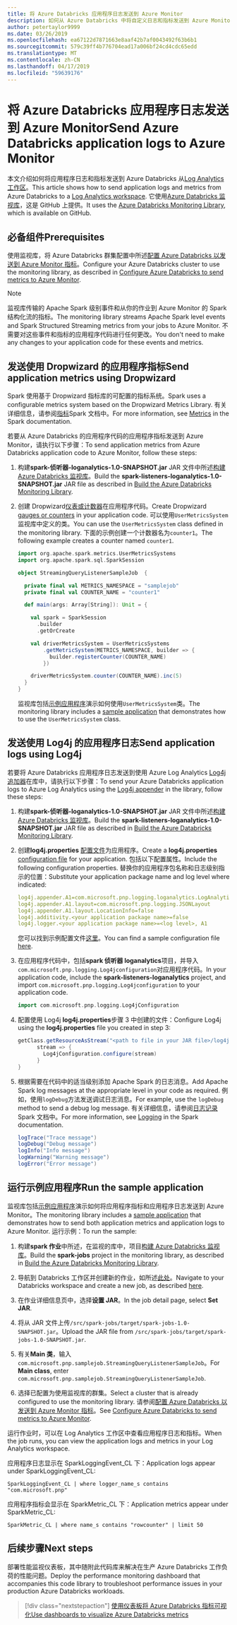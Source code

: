 ```yaml
---
title: 将 Azure Databricks 应用程序日志发送到 Azure Monitor
description: 如何从 Azure Databricks 中将自定义日志和指标发送到 Azure Monitor
author: petertaylor9999
ms.date: 03/26/2019
ms.openlocfilehash: ea67122d7871663e8aaf42b7af0043492f63b6b1
ms.sourcegitcommit: 579c39ff4b776704ead17a006bf24cd4cdc65edd
ms.translationtype: MT
ms.contentlocale: zh-CN
ms.lasthandoff: 04/17/2019
ms.locfileid: "59639176"
---
```

# <a name="send-azure-databricks-application-logs-to-azure-monitor"></a><span data-ttu-id="8c550-103">将 Azure Databricks 应用程序日志发送到 Azure Monitor</span><span class="sxs-lookup"><span data-stu-id="8c550-103">Send Azure Databricks application logs to Azure Monitor</span></span>

<span data-ttu-id="8c550-104">本文介绍如何将应用程序日志和指标发送到 Azure Databricks 从[Log Analytics 工作区](/azure/azure-monitor/platform/manage-access)。</span><span class="sxs-lookup"><span data-stu-id="8c550-104">This article shows how to send application logs and metrics from Azure Databricks to a [Log Analytics workspace](/azure/azure-monitor/platform/manage-access).</span></span> <span data-ttu-id="8c550-105">它使用[Azure Databricks 监视库](https://github.com/mspnp/spark-monitoring)，这是 GitHub 上提供。</span><span class="sxs-lookup"><span data-stu-id="8c550-105">It uses the [Azure Databricks Monitoring Library](https://github.com/mspnp/spark-monitoring), which is available on GitHub.</span></span>

## <a name="prerequisites"></a><span data-ttu-id="8c550-106">必备组件</span><span class="sxs-lookup"><span data-stu-id="8c550-106">Prerequisites</span></span>

<span data-ttu-id="8c550-107">使用监视库，将 Azure Databricks 群集配置中所述[配置 Azure Databricks 以发送到 Azure Monitor 指标][config-cluster]。</span><span class="sxs-lookup"><span data-stu-id="8c550-107">Configure your Azure Databricks cluster to use the monitoring library, as described in [Configure Azure Databricks to send metrics to Azure Monitor][config-cluster].</span></span>

> [!NOTE]
> <span data-ttu-id="8c550-108">监视库传输的 Apache Spark 级别事件和从你的作业到 Azure Monitor 的 Spark 结构化流的指标。</span><span class="sxs-lookup"><span data-stu-id="8c550-108">The monitoring library streams Apache Spark level events and Spark Structured Streaming metrics from your jobs to Azure Monitor.</span></span> <span data-ttu-id="8c550-109">不需要对这些事件和指标的应用程序代码进行任何更改。</span><span class="sxs-lookup"><span data-stu-id="8c550-109">You don't need to make any changes to your application code for these events and metrics.</span></span>

## <a name="send-application-metrics-using-dropwizard"></a><span data-ttu-id="8c550-110">发送使用 Dropwizard 的应用程序指标</span><span class="sxs-lookup"><span data-stu-id="8c550-110">Send application metrics using Dropwizard</span></span>

<span data-ttu-id="8c550-111">Spark 使用基于 Dropwizard 指标库的可配置的指标系统。</span><span class="sxs-lookup"><span data-stu-id="8c550-111">Spark uses a configurable metrics system based on the Dropwizard Metrics Library.</span></span> <span data-ttu-id="8c550-112">有关详细信息，请参阅[指标](https://spark.apache.org/docs/latest/monitoring.html#metrics)Spark 文档中。</span><span class="sxs-lookup"><span data-stu-id="8c550-112">For more information, see [Metrics](https://spark.apache.org/docs/latest/monitoring.html#metrics) in the Spark documentation.</span></span>

<span data-ttu-id="8c550-113">若要从 Azure Databricks 的应用程序代码的应用程序指标发送到 Azure Monitor，请执行以下步骤：</span><span class="sxs-lookup"><span data-stu-id="8c550-113">To send application metrics from Azure Databricks application code to Azure Monitor, follow these steps:</span></span>

1. <span data-ttu-id="8c550-114">构建**spark-侦听器-loganalytics-1.0-SNAPSHOT.jar** JAR 文件中所述[构建 Azure Databricks 监视库][build-lib]。</span><span class="sxs-lookup"><span data-stu-id="8c550-114">Build the **spark-listeners-loganalytics-1.0-SNAPSHOT.jar** JAR file as described in [Build the Azure Databricks Monitoring Library][build-lib].</span></span>

1. <span data-ttu-id="8c550-115">创建 Dropwizard[仪表或计数器](https://metrics.dropwizard.io/4.0.0/manual/core.html)在应用程序代码。</span><span class="sxs-lookup"><span data-stu-id="8c550-115">Create Dropwizard [gauges or counters](https://metrics.dropwizard.io/4.0.0/manual/core.html) in your application code.</span></span> <span data-ttu-id="8c550-116">可以使用`UserMetricsSystem`监视库中定义的类。</span><span class="sxs-lookup"><span data-stu-id="8c550-116">You can use the `UserMetricsSystem` class defined in the monitoring library.</span></span> <span data-ttu-id="8c550-117">下面的示例创建一个计数器名为`counter1`。</span><span class="sxs-lookup"><span data-stu-id="8c550-117">The following example creates a counter named `counter1`.</span></span>

    ```Scala
    import org.apache.spark.metrics.UserMetricsSystems
    import org.apache.spark.sql.SparkSession

    object StreamingQueryListenerSampleJob  {

      private final val METRICS_NAMESPACE = "samplejob"
      private final val COUNTER_NAME = "counter1"

      def main(args: Array[String]): Unit = {

        val spark = SparkSession
          .builder
          .getOrCreate

        val driverMetricsSystem = UserMetricsSystems
            .getMetricSystem(METRICS_NAMESPACE, builder => {
              builder.registerCounter(COUNTER_NAME)
            })

        driverMetricsSystem.counter(COUNTER_NAME).inc(5)
      }
    }
    ```

    <span data-ttu-id="8c550-118">监视库包括[示例应用程序][ sample-app]演示如何使用`UserMetricsSystem`类。</span><span class="sxs-lookup"><span data-stu-id="8c550-118">The monitoring library includes a [sample application][sample-app] that demonstrates how to use the `UserMetricsSystem` class.</span></span>

## <a name="send-application-logs-using-log4j"></a><span data-ttu-id="8c550-119">发送使用 Log4j 的应用程序日志</span><span class="sxs-lookup"><span data-stu-id="8c550-119">Send application logs using Log4j</span></span>

<span data-ttu-id="8c550-120">若要将 Azure Databricks 应用程序日志发送到使用 Azure Log Analytics [Log4j 追加器](https://logging.apache.org/log4j/2.x/manual/appenders.html)在库中，请执行以下步骤：</span><span class="sxs-lookup"><span data-stu-id="8c550-120">To send your Azure Databricks application logs to Azure Log Analytics using the [Log4j appender](https://logging.apache.org/log4j/2.x/manual/appenders.html) in the library, follow these steps:</span></span>

1. <span data-ttu-id="8c550-121">构建**spark-侦听器-loganalytics-1.0-SNAPSHOT.jar** JAR 文件中所述[构建 Azure Databricks 监视库][build-lib]。</span><span class="sxs-lookup"><span data-stu-id="8c550-121">Build the **spark-listeners-loganalytics-1.0-SNAPSHOT.jar** JAR file as described in [Build the Azure Databricks Monitoring Library][build-lib].</span></span>

1. <span data-ttu-id="8c550-122">创建**log4j.properties** [配置文件](https://logging.apache.org/log4j/2.x/manual/configuration.html)为应用程序。</span><span class="sxs-lookup"><span data-stu-id="8c550-122">Create a **log4j.properties** [configuration file](https://logging.apache.org/log4j/2.x/manual/configuration.html) for your application.</span></span> <span data-ttu-id="8c550-123">包括以下配置属性。</span><span class="sxs-lookup"><span data-stu-id="8c550-123">Include the following configuration properties.</span></span> <span data-ttu-id="8c550-124">替换你的应用程序包名称和日志级别指示的位置：</span><span class="sxs-lookup"><span data-stu-id="8c550-124">Substitute your application package name and log level where indicated:</span></span>

    ```YAML
    log4j.appender.A1=com.microsoft.pnp.logging.loganalytics.LogAnalyticsAppender
    log4j.appender.A1.layout=com.microsoft.pnp.logging.JSONLayout
    log4j.appender.A1.layout.LocationInfo=false
    log4j.additivity.<your application package name>=false
    log4j.logger.<your application package name>=<log level>, A1
    ```

    <span data-ttu-id="8c550-125">您可以找到示例配置文件[这里][log4j.properties]。</span><span class="sxs-lookup"><span data-stu-id="8c550-125">You can find a sample configuration file [here][log4j.properties].</span></span>

1. <span data-ttu-id="8c550-126">在应用程序代码中，包括**spark 侦听器 loganalytics**项目，并导入`com.microsoft.pnp.logging.Log4jconfiguration`对应用程序代码。</span><span class="sxs-lookup"><span data-stu-id="8c550-126">In your application code, include the **spark-listeners-loganalytics** project, and import `com.microsoft.pnp.logging.Log4jconfiguration` to your application code.</span></span>

    ```Scala
    import com.microsoft.pnp.logging.Log4jConfiguration
    ```

1. <span data-ttu-id="8c550-127">配置使用 Log4j **log4j.properties**步骤 3 中创建的文件：</span><span class="sxs-lookup"><span data-stu-id="8c550-127">Configure Log4j using the **log4j.properties** file you created in step 3:</span></span>

    ```Scala
    getClass.getResourceAsStream("<path to file in your JAR file>/log4j.properties")) {
          stream => {
            Log4jConfiguration.configure(stream)
          }
    }
    ```

1. <span data-ttu-id="8c550-128">根据需要在代码中的适当级别添加 Apache Spark 的日志消息。</span><span class="sxs-lookup"><span data-stu-id="8c550-128">Add Apache Spark log messages at the appropriate level in your code as required.</span></span> <span data-ttu-id="8c550-129">例如，使用`logDebug`方法发送调试日志消息。</span><span class="sxs-lookup"><span data-stu-id="8c550-129">For example, use the `logDebug` method to send a debug log message.</span></span> <span data-ttu-id="8c550-130">有关详细信息，请参阅[日志记录][ spark-logging] Spark 文档中。</span><span class="sxs-lookup"><span data-stu-id="8c550-130">For more information, see [Logging][spark-logging] in the Spark documentation.</span></span>

    ```Scala
    logTrace("Trace message")
    logDebug("Debug message")
    logInfo("Info message")
    logWarning("Warning message")
    logError("Error message")
    ```

## <a name="run-the-sample-application"></a><span data-ttu-id="8c550-131">运行示例应用程序</span><span class="sxs-lookup"><span data-stu-id="8c550-131">Run the sample application</span></span>

<span data-ttu-id="8c550-132">监视库包括[示例应用程序][ sample-app]演示如何将应用程序指标和应用程序日志发送到 Azure Monitor。</span><span class="sxs-lookup"><span data-stu-id="8c550-132">The monitoring library includes a [sample application][sample-app] that demonstrates how to send both application metrics and application logs to Azure Monitor.</span></span> <span data-ttu-id="8c550-133">运行示例：</span><span class="sxs-lookup"><span data-stu-id="8c550-133">To run the sample:</span></span>

1. <span data-ttu-id="8c550-134">构建**spark 作业**中所述，在监视的库中，项目[构建 Azure Databricks 监视库][build-lib]。</span><span class="sxs-lookup"><span data-stu-id="8c550-134">Build the **spark-jobs** project in the monitoring library, as described in [Build the Azure Databricks Monitoring Library][build-lib].</span></span>

1. <span data-ttu-id="8c550-135">导航到 Databricks 工作区并创建新的作业，如所述[此处](https://docs.azuredatabricks.net/user-guide/jobs.html#create-a-job)。</span><span class="sxs-lookup"><span data-stu-id="8c550-135">Navigate to your Databricks workspace and create a new job, as described [here](https://docs.azuredatabricks.net/user-guide/jobs.html#create-a-job).</span></span>

1. <span data-ttu-id="8c550-136">在作业详细信息页中，选择**设置 JAR**。</span><span class="sxs-lookup"><span data-stu-id="8c550-136">In the job detail page, select **Set JAR**.</span></span>

1. <span data-ttu-id="8c550-137">将从 JAR 文件上传`/src/spark-jobs/target/spark-jobs-1.0-SNAPSHOT.jar`。</span><span class="sxs-lookup"><span data-stu-id="8c550-137">Upload the JAR file from `/src/spark-jobs/target/spark-jobs-1.0-SNAPSHOT.jar`.</span></span>

1. <span data-ttu-id="8c550-138">有关**Main 类**，输入`com.microsoft.pnp.samplejob.StreamingQueryListenerSampleJob`。</span><span class="sxs-lookup"><span data-stu-id="8c550-138">For **Main class**, enter `com.microsoft.pnp.samplejob.StreamingQueryListenerSampleJob`.</span></span>

1. <span data-ttu-id="8c550-139">选择已配置为使用监视库的群集。</span><span class="sxs-lookup"><span data-stu-id="8c550-139">Select a cluster that is already configured to use the monitoring library.</span></span> <span data-ttu-id="8c550-140">请参阅[配置 Azure Databricks 以发送到 Azure Monitor 指标][config-cluster]。</span><span class="sxs-lookup"><span data-stu-id="8c550-140">See [Configure Azure Databricks to send metrics to Azure Monitor][config-cluster].</span></span>

<span data-ttu-id="8c550-141">运行作业时，可以在 Log Analytics 工作区中查看应用程序日志和指标。</span><span class="sxs-lookup"><span data-stu-id="8c550-141">When the job runs, you can view the application logs and metrics in your Log Analytics workspace.</span></span>

<span data-ttu-id="8c550-142">应用程序日志显示在 SparkLoggingEvent_CL 下：</span><span class="sxs-lookup"><span data-stu-id="8c550-142">Application logs appear under SparkLoggingEvent_CL:</span></span>

```Kusto
SparkLoggingEvent_CL | where logger_name_s contains "com.microsoft.pnp"
```

<span data-ttu-id="8c550-143">应用程序指标会显示在 SparkMetric_CL 下：</span><span class="sxs-lookup"><span data-stu-id="8c550-143">Application metrics appear under SparkMetric_CL:</span></span>

```Kusto
SparkMetric_CL | where name_s contains "rowcounter" | limit 50
```

## <a name="next-steps"></a><span data-ttu-id="8c550-144">后续步骤</span><span class="sxs-lookup"><span data-stu-id="8c550-144">Next steps</span></span>

<span data-ttu-id="8c550-145">部署性能监视仪表板，其中随附此代码库来解决在生产 Azure Databricks 工作负荷的性能问题。</span><span class="sxs-lookup"><span data-stu-id="8c550-145">Deploy the performance monitoring dashboard that accompanies this code library to troubleshoot performance issues in your production Azure Databricks workloads.</span></span>

> [!div class="nextstepaction"]
> [<span data-ttu-id="8c550-146">使用仪表板将 Azure Databricks 指标可视化</span><span class="sxs-lookup"><span data-stu-id="8c550-146">Use dashboards to visualize Azure Databricks metrics</span></span>](./dashboards.md)

<!-- links -->

[build-lib]: ./configure-cluster.md##build-the-azure-databricks-monitoring-library
[config-cluster]: ./configure-cluster.md
[log4j.properties]: https://github.com/mspnp/spark-monitoring/blob/master/src/spark-jobs/src/main/resources/com/microsoft/pnp/samplejob/log4j.properties
[sample-app]: https://github.com/mspnp/spark-monitoring/tree/master/src/spark-jobs
[spark-logging]: https://spark.apache.org/docs/2.3.0/api/java/org/apache/spark/internal/Logging.html